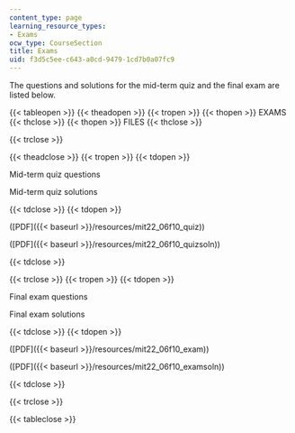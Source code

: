 ```yaml
---
content_type: page
learning_resource_types:
- Exams
ocw_type: CourseSection
title: Exams
uid: f3d5c5ee-c643-a0cd-9479-1cd7b0a07fc9
---
```


The questions and solutions for the mid-term quiz and the final exam are listed below.

{{< tableopen >}}
{{< theadopen >}}
{{< tropen >}}
{{< thopen >}}
EXAMS
{{< thclose >}}
{{< thopen >}}
FILES
{{< thclose >}}

{{< trclose >}}

{{< theadclose >}}
{{< tropen >}}
{{< tdopen >}}


Mid-term quiz questions

Mid-term quiz solutions


{{< tdclose >}}
{{< tdopen >}}


([PDF]({{< baseurl >}}/resources/mit22_06f10_quiz))

([PDF]({{< baseurl >}}/resources/mit22_06f10_quizsoln))


{{< tdclose >}}

{{< trclose >}}
{{< tropen >}}
{{< tdopen >}}


Final exam questions

Final exam solutions


{{< tdclose >}}
{{< tdopen >}}


([PDF]({{< baseurl >}}/resources/mit22_06f10_exam))

([PDF]({{< baseurl >}}/resources/mit22_06f10_examsoln))


{{< tdclose >}}

{{< trclose >}}

{{< tableclose >}}